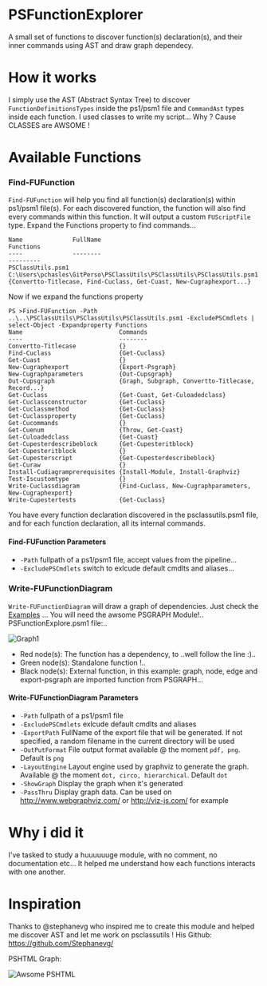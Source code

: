 # PSFunctionExplorer
A small set of functions to discover function(s) declaration(s), and their inner commands using AST and draw graph dependecy.

# How it works
I simply use the AST (Abstract Syntax Tree) to discover ```FunctionDefinitionsTypes``` inside the ps1/psm1 file and ```CommandAst``` types inside each function.
I used classes to write my script... Why ? Cause CLASSES are AWSOME !

# Available Functions
### Find-FUFunction
```Find-FUFunction``` will help you find all function(s) declaration(s) within ps1/psm1 file(s). For each discovered function, the function will also find every commands within this function. It will output a custom ```FUScriptFile``` type. Expand the Functions property to find commands...

```PS >Find-FUFunction -Path ..\..\PSClassUtils\PSClassUtils\PSClassUtils.psm1 -ExcludePSCmdlets
Name              FullName                                                               Functions
----              --------                                                               ---------
PSClassUtils.psm1 C:\Users\pchasles\GitPerso\PSClassUtils\PSClassUtils\PSClassUtils.psm1 {Convertto-Titlecase, Find-Cuclass, Get-Cuast, New-Cugraphexport...}
```
Now if we expand the functions property
```
PS >Find-FUFunction -Path ..\..\PSClassUtils\PSClassUtils\PSClassUtils.psm1 -ExcludePSCmdlets | select-Object -Expandproperty Functions
Name                           Commands
----                           --------
Convertto-Titlecase            {}
Find-Cuclass                   {Get-Cuclass}
Get-Cuast                      {}
New-Cugraphexport              {Export-Psgraph}
New-Cugraphparameters          {Out-Cupsgraph}
Out-Cupsgraph                  {Graph, Subgraph, Convertto-Titlecase, Record...}
Get-Cuclass                    {Get-Cuast, Get-Culoadedclass}
Get-Cuclassconstructor         {Get-Cuclass}
Get-Cuclassmethod              {Get-Cuclass}
Get-Cuclassproperty            {Get-Cuclass}
Get-Cucommands                 {}
Get-Cuenum                     {Throw, Get-Cuast}
Get-Culoadedclass              {Get-Cuast}
Get-Cupesterdescribeblock      {Get-Cupesteritblock}
Get-Cupesteritblock            {}
Get-Cupesterscript             {Get-Cupesterdescribeblock}
Get-Curaw                      {}
Install-Cudiagramprerequisites {Install-Module, Install-Graphviz}
Test-Iscustomtype              {}
Write-Cuclassdiagram           {Find-Cuclass, New-Cugraphparameters, New-Cugraphexport}
Write-Cupestertests            {Get-Cuclass}
```
You have every function declaration discovered in the psclassutils.psm1 file, and for each function declaration, all its internal commands.

#### Find-FUFunction Parameters
* ```-Path``` fullpath of a ps1/psm1 file, accept values from the pipeline...
* ```-ExcludePSCmdlets``` switch to exlcude default cmdlts and aliases...

### Write-FUFunctionDiagram
```Write-FUFunctionDiagram``` will draw a graph of dependencies. Just check the [Examples](./Example) ...
You will need the awsome PSGRAPH Module!..
PSFunctionExplore.psm1 file:..

![Graph1](https://github.com/LxLeChat/PSFunctionExplorer/blob/master/Example/module_psfunctionexplorer.png)

* Red node(s): The function has a dependency, to ..well follow the line :)..
* Green node(s): Standalone function !..
* Black node(s): External function, in this example: graph, node, edge and export-psgraph are imported function from PSGRAPH...

#### Write-FUFunctionDiagram Parameters
* ```-Path``` fullpath of a ps1/psm1 file
* ```-ExcludePSCmdlets``` exlcude default cmdlts and aliases
* ```-ExportPath``` FullName of the export file that will be generated. If not specified, a random filename in the current directory will be used
* ```-OutPutFormat``` File output format available @ the moment ```pdf, png```. Default is ```png```
* ```-LayoutEngine``` Layout engine used by graphviz to generate the graph. Available @ the moment ```dot, circo, hierarchical```. Default ```dot```
* ```-ShowGraph``` Display the graph when it's generated
* ```-PassThru``` Display graph data. Can be used on http://www.webgraphviz.com/ or http://viz-js.com/ for example

# Why i did it
I've tasked to study a huuuuuuge module, with no comment, no documentation etc... It helped me understand how each functions interacts with one another.

# Inspiration
Thanks to @stephanevg who inspired me to create this module and helped me discover AST and let me work on psclassutils !
His Github: https://github.com/Stephanevg/

PSHTML Graph:

![Awsome PSHTML](https://github.com/LxLeChat/PSFunctionExplorer/blob/master/Example/module_pshtml2.png)
